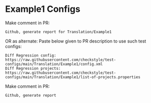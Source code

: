 # Example1 Configs
Make comment in PR:
```
Github, generate report for Translation/Example1
```
OR as alternate:
Paste below given to PR description to use such test configs:
```
Diff Regression config: https://raw.githubusercontent.com/checkstyle/test-configs/main/Translation/Example1/config.xml
Diff Regression projects: https://raw.githubusercontent.com/checkstyle/test-configs/main/Translation/Example1/list-of-projects.properties
```
Make comment in PR:
```
Github, generate report
```
